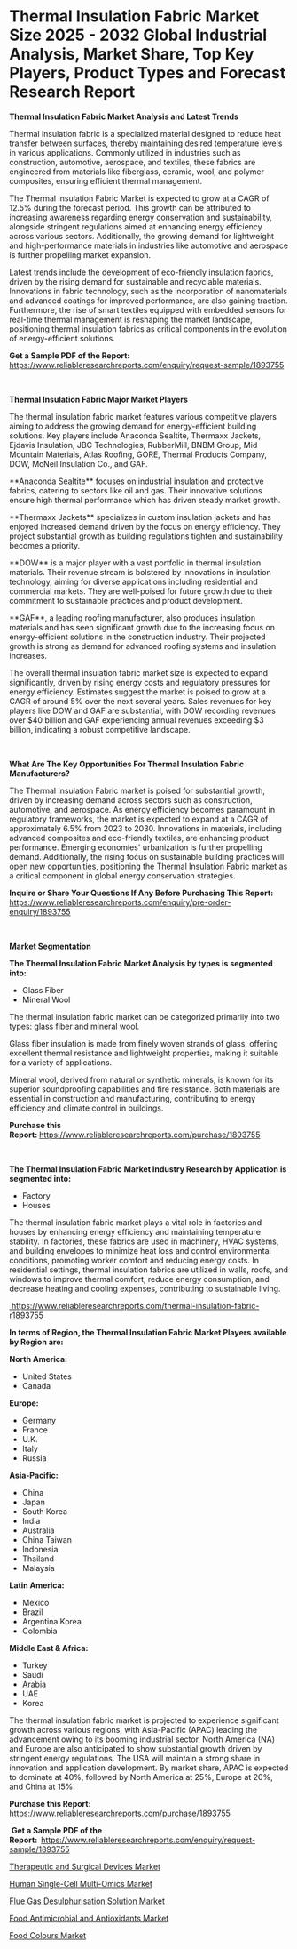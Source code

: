 <p><h1>Thermal Insulation Fabric Market Size 2025 - 2032 Global Industrial Analysis, Market Share, Top Key Players, Product Types and Forecast Research Report</h1></p><p><strong>Thermal Insulation Fabric Market Analysis and Latest Trends</strong></p>
<p><p>Thermal insulation fabric is a specialized material designed to reduce heat transfer between surfaces, thereby maintaining desired temperature levels in various applications. Commonly utilized in industries such as construction, automotive, aerospace, and textiles, these fabrics are engineered from materials like fiberglass, ceramic, wool, and polymer composites, ensuring efficient thermal management.</p><p>The Thermal Insulation Fabric Market is expected to grow at a CAGR of 12.5% during the forecast period. This growth can be attributed to increasing awareness regarding energy conservation and sustainability, alongside stringent regulations aimed at enhancing energy efficiency across various sectors. Additionally, the growing demand for lightweight and high-performance materials in industries like automotive and aerospace is further propelling market expansion.</p><p>Latest trends include the development of eco-friendly insulation fabrics, driven by the rising demand for sustainable and recyclable materials. Innovations in fabric technology, such as the incorporation of nanomaterials and advanced coatings for improved performance, are also gaining traction. Furthermore, the rise of smart textiles equipped with embedded sensors for real-time thermal management is reshaping the market landscape, positioning thermal insulation fabrics as critical components in the evolution of energy-efficient solutions.</p></p>
<p><strong>Get a Sample PDF of the Report:&nbsp;</strong> <a href="https://www.reliableresearchreports.com/enquiry/request-sample/1893755?utm_campaign=2221&utm_medium=2&utm_source=Github&utm_content=ia&utm_term=31012025&utm_id=thermal-insulation-fabric">https://www.reliableresearchreports.com/enquiry/request-sample/1893755</a></p>
<p>&nbsp;</p>
<p><strong>Thermal Insulation Fabric Major Market Players</strong></p>
<p><p>The thermal insulation fabric market features various competitive players aiming to address the growing demand for energy-efficient building solutions. Key players include Anaconda Sealtite, Thermaxx Jackets, Ejdavis Insulation, JBC Technologies, RubberMill, BNBM Group, Mid Mountain Materials, Atlas Roofing, GORE, Thermal Products Company, DOW, McNeil Insulation Co., and GAF.</p><p>**Anaconda Sealtite** focuses on industrial insulation and protective fabrics, catering to sectors like oil and gas. Their innovative solutions ensure high thermal performance which has driven steady market growth. </p><p>**Thermaxx Jackets** specializes in custom insulation jackets and has enjoyed increased demand driven by the focus on energy efficiency. They project substantial growth as building regulations tighten and sustainability becomes a priority.</p><p>**DOW** is a major player with a vast portfolio in thermal insulation materials. Their revenue stream is bolstered by innovations in insulation technology, aiming for diverse applications including residential and commercial markets. They are well-poised for future growth due to their commitment to sustainable practices and product development.</p><p>**GAF**, a leading roofing manufacturer, also produces insulation materials and has seen significant growth due to the increasing focus on energy-efficient solutions in the construction industry. Their projected growth is strong as demand for advanced roofing systems and insulation increases.</p><p>The overall thermal insulation fabric market size is expected to expand significantly, driven by rising energy costs and regulatory pressures for energy efficiency. Estimates suggest the market is poised to grow at a CAGR of around 5% over the next several years. Sales revenues for key players like DOW and GAF are substantial, with DOW recording revenues over $40 billion and GAF experiencing annual revenues exceeding $3 billion, indicating a robust competitive landscape.</p></p>
<p>&nbsp;</p>
<p><strong>What Are The Key Opportunities For Thermal Insulation Fabric Manufacturers?</strong></p>
<p><p>The Thermal Insulation Fabric market is poised for substantial growth, driven by increasing demand across sectors such as construction, automotive, and aerospace. As energy efficiency becomes paramount in regulatory frameworks, the market is expected to expand at a CAGR of approximately 6.5% from 2023 to 2030. Innovations in materials, including advanced composites and eco-friendly textiles, are enhancing product performance. Emerging economies' urbanization is further propelling demand. Additionally, the rising focus on sustainable building practices will open new opportunities, positioning the Thermal Insulation Fabric market as a critical component in global energy conservation strategies.</p></p>
<p><strong>Inquire or Share Your Questions If Any Before Purchasing This Report:</strong> <a href="https://www.reliableresearchreports.com/enquiry/pre-order-enquiry/1893755?utm_campaign=2221&utm_medium=2&utm_source=Github&utm_content=ia&utm_term=31012025&utm_id=thermal-insulation-fabric">https://www.reliableresearchreports.com/enquiry/pre-order-enquiry/1893755</a></p>
<p>&nbsp;</p>
<p><strong>Market Segmentation</strong></p>
<p><strong>The Thermal Insulation Fabric Market Analysis by types is segmented into:</strong></p>
<p><ul><li>Glass Fiber</li><li>Mineral Wool</li></ul></p>
<p><p>The thermal insulation fabric market can be categorized primarily into two types: glass fiber and mineral wool. </p><p>Glass fiber insulation is made from finely woven strands of glass, offering excellent thermal resistance and lightweight properties, making it suitable for a variety of applications. </p><p>Mineral wool, derived from natural or synthetic minerals, is known for its superior soundproofing capabilities and fire resistance. Both materials are essential in construction and manufacturing, contributing to energy efficiency and climate control in buildings.</p></p>
<p><strong>Purchase this Report:&nbsp;</strong><a href="https://www.reliableresearchreports.com/purchase/1893755?utm_campaign=2221&utm_medium=2&utm_source=Github&utm_content=ia&utm_term=31012025&utm_id=thermal-insulation-fabric">https://www.reliableresearchreports.com/purchase/1893755</a></p>
<p>&nbsp;</p>
<p><strong>The Thermal Insulation Fabric Market Industry Research by Application is segmented into:</strong></p>
<p><ul><li>Factory</li><li>Houses</li></ul></p>
<p><p>The thermal insulation fabric market plays a vital role in factories and houses by enhancing energy efficiency and maintaining temperature stability. In factories, these fabrics are used in machinery, HVAC systems, and building envelopes to minimize heat loss and control environmental conditions, promoting worker comfort and reducing energy costs. In residential settings, thermal insulation fabrics are utilized in walls, roofs, and windows to improve thermal comfort, reduce energy consumption, and decrease heating and cooling expenses, contributing to sustainable living.</p></p>
<p><a href="https://www.reliableresearchreports.com/thermal-insulation-fabric-r1893755?utm_campaign=2221&utm_medium=2&utm_source=Github&utm_content=ia&utm_term=31012025&utm_id=thermal-insulation-fabric">&nbsp;https://www.reliableresearchreports.com/thermal-insulation-fabric-r1893755</a></p>
<p><strong>In terms of Region, the Thermal Insulation Fabric Market Players available by Region are:</strong></p>
<p>
    <p> <strong> North America: </strong>
        <ul>
            <li>United States</li>
            <li>Canada</li>
        </ul>
        </p> 
    <p> <strong> Europe: </strong>
        <ul>
            <li>Germany</li>
            <li>France</li>
            <li>U.K.</li>
            <li>Italy</li>
            <li>Russia</li>
        </ul>
        </p> 
    <p> <strong> Asia-Pacific: </strong>
        <ul>
            <li>China</li>
            <li>Japan</li>
            <li>South Korea</li>
            <li>India</li>
            <li>Australia</li>
            <li>China Taiwan</li>
            <li>Indonesia</li>
            <li>Thailand</li>
            <li>Malaysia</li>
        </ul>
        </p> 
    <p> <strong> Latin America: </strong>
        <ul>
            <li>Mexico</li>
            <li>Brazil</li>
            <li>Argentina Korea</li>
            <li>Colombia</li>
        </ul>
        </p> 
    <p> <strong> Middle East & Africa: </strong>
        <ul>
            <li>Turkey</li>
            <li>Saudi</li>
            <li>Arabia</li>
            <li>UAE</li>
            <li>Korea</li>
        </ul>
    </p>
    </p>
<p><p>The thermal insulation fabric market is projected to experience significant growth across various regions, with Asia-Pacific (APAC) leading the advancement owing to its booming industrial sector. North America (NA) and Europe are also anticipated to show substantial growth driven by stringent energy regulations. The USA will maintain a strong share in innovation and application development. By market share, APAC is expected to dominate at 40%, followed by North America at 25%, Europe at 20%, and China at 15%.</p></p>
<p><strong>Purchase this Report: </strong><a href="https://www.reliableresearchreports.com/purchase/1893755?utm_campaign=2221&utm_medium=2&utm_source=Github&utm_content=ia&utm_term=31012025&utm_id=thermal-insulation-fabric">https://www.reliableresearchreports.com/purchase/1893755</a></p>
<p>&nbsp;<strong>Get a Sample PDF of the Report:&nbsp;&nbsp;</strong><a href="https://www.reliableresearchreports.com/enquiry/request-sample/1893755?utm_campaign=2221&utm_medium=2&utm_source=Github&utm_content=ia&utm_term=31012025&utm_id=thermal-insulation-fabric">https://www.reliableresearchreports.com/enquiry/request-sample/1893755</a></p>
<p><strong></strong></p>
<p><p><a href="https://www.linkedin.com/pulse/therapeutic-surgical-devices-market-outlook-current-assessment-gkthf?utm_campaign=2221&utm_medium=2&utm_source=Github&utm_content=ia&utm_term=31012025&utm_id=thermal-insulation-fabric">Therapeutic and Surgical Devices Market</a></p><p><a href="https://www.linkedin.com/pulse/market-demand-revenue-human-single-cell-multi-omics-industry-vlize?utm_campaign=2221&utm_medium=2&utm_source=Github&utm_content=ia&utm_term=31012025&utm_id=thermal-insulation-fabric">Human Single-Cell Multi-Omics Market</a></p><p><a href="https://www.linkedin.com/pulse/flue-gas-desulphurisation-solution-market-2025-2032-applications-m7otf?utm_campaign=2221&utm_medium=2&utm_source=Github&utm_content=ia&utm_term=31012025&utm_id=thermal-insulation-fabric">Flue Gas Desulphurisation Solution Market</a></p><p><a href="https://www.linkedin.com/pulse/comprehensive-food-antimicrobial-antioxidants-market-3bjhf?utm_campaign=2221&utm_medium=2&utm_source=Github&utm_content=ia&utm_term=31012025&utm_id=thermal-insulation-fabric">Food Antimicrobial and Antioxidants Market</a></p><p><a href="https://www.linkedin.com/pulse/food-colours-market-analysis-report-predicts-trends-growth-sji2c?utm_campaign=2221&utm_medium=2&utm_source=Github&utm_content=ia&utm_term=31012025&utm_id=thermal-insulation-fabric">Food Colours Market</a></p></p>